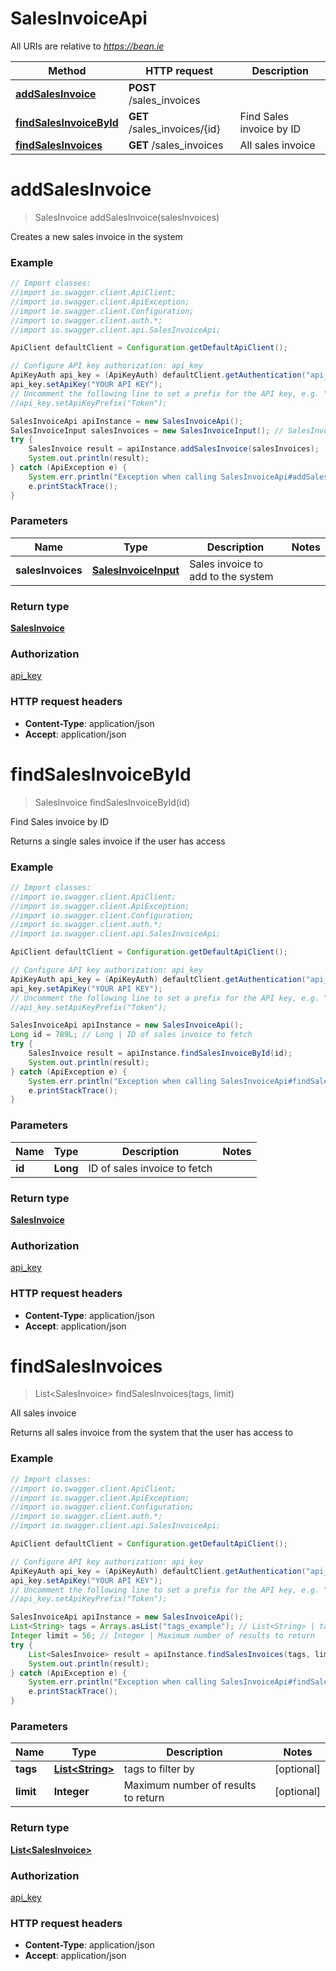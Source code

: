 # SalesInvoiceApi

All URIs are relative to *https://bean.ie*

Method | HTTP request | Description
------------- | ------------- | -------------
[**addSalesInvoice**](SalesInvoiceApi.md#addSalesInvoice) | **POST** /sales_invoices | 
[**findSalesInvoiceById**](SalesInvoiceApi.md#findSalesInvoiceById) | **GET** /sales_invoices/{id} | Find Sales invoice by ID
[**findSalesInvoices**](SalesInvoiceApi.md#findSalesInvoices) | **GET** /sales_invoices | All sales invoice


<a name="addSalesInvoice"></a>
# **addSalesInvoice**
> SalesInvoice addSalesInvoice(salesInvoices)



Creates a new sales invoice in the system

### Example
```java
// Import classes:
//import io.swagger.client.ApiClient;
//import io.swagger.client.ApiException;
//import io.swagger.client.Configuration;
//import io.swagger.client.auth.*;
//import io.swagger.client.api.SalesInvoiceApi;

ApiClient defaultClient = Configuration.getDefaultApiClient();

// Configure API key authorization: api_key
ApiKeyAuth api_key = (ApiKeyAuth) defaultClient.getAuthentication("api_key");
api_key.setApiKey("YOUR API KEY");
// Uncomment the following line to set a prefix for the API key, e.g. "Token" (defaults to null)
//api_key.setApiKeyPrefix("Token");

SalesInvoiceApi apiInstance = new SalesInvoiceApi();
SalesInvoiceInput salesInvoices = new SalesInvoiceInput(); // SalesInvoiceInput | Sales invoice to add to the system
try {
    SalesInvoice result = apiInstance.addSalesInvoice(salesInvoices);
    System.out.println(result);
} catch (ApiException e) {
    System.err.println("Exception when calling SalesInvoiceApi#addSalesInvoice");
    e.printStackTrace();
}
```

### Parameters

Name | Type | Description  | Notes
------------- | ------------- | ------------- | -------------
 **salesInvoices** | [**SalesInvoiceInput**](SalesInvoiceInput.md)| Sales invoice to add to the system |

### Return type

[**SalesInvoice**](SalesInvoice.md)

### Authorization

[api_key](../README.md#api_key)

### HTTP request headers

 - **Content-Type**: application/json
 - **Accept**: application/json

<a name="findSalesInvoiceById"></a>
# **findSalesInvoiceById**
> SalesInvoice findSalesInvoiceById(id)

Find Sales invoice by ID

Returns a single sales invoice if the user has access

### Example
```java
// Import classes:
//import io.swagger.client.ApiClient;
//import io.swagger.client.ApiException;
//import io.swagger.client.Configuration;
//import io.swagger.client.auth.*;
//import io.swagger.client.api.SalesInvoiceApi;

ApiClient defaultClient = Configuration.getDefaultApiClient();

// Configure API key authorization: api_key
ApiKeyAuth api_key = (ApiKeyAuth) defaultClient.getAuthentication("api_key");
api_key.setApiKey("YOUR API KEY");
// Uncomment the following line to set a prefix for the API key, e.g. "Token" (defaults to null)
//api_key.setApiKeyPrefix("Token");

SalesInvoiceApi apiInstance = new SalesInvoiceApi();
Long id = 789L; // Long | ID of sales invoice to fetch
try {
    SalesInvoice result = apiInstance.findSalesInvoiceById(id);
    System.out.println(result);
} catch (ApiException e) {
    System.err.println("Exception when calling SalesInvoiceApi#findSalesInvoiceById");
    e.printStackTrace();
}
```

### Parameters

Name | Type | Description  | Notes
------------- | ------------- | ------------- | -------------
 **id** | **Long**| ID of sales invoice to fetch |

### Return type

[**SalesInvoice**](SalesInvoice.md)

### Authorization

[api_key](../README.md#api_key)

### HTTP request headers

 - **Content-Type**: application/json
 - **Accept**: application/json

<a name="findSalesInvoices"></a>
# **findSalesInvoices**
> List&lt;SalesInvoice&gt; findSalesInvoices(tags, limit)

All sales invoice

Returns all sales invoice from the system that the user has access to

### Example
```java
// Import classes:
//import io.swagger.client.ApiClient;
//import io.swagger.client.ApiException;
//import io.swagger.client.Configuration;
//import io.swagger.client.auth.*;
//import io.swagger.client.api.SalesInvoiceApi;

ApiClient defaultClient = Configuration.getDefaultApiClient();

// Configure API key authorization: api_key
ApiKeyAuth api_key = (ApiKeyAuth) defaultClient.getAuthentication("api_key");
api_key.setApiKey("YOUR API KEY");
// Uncomment the following line to set a prefix for the API key, e.g. "Token" (defaults to null)
//api_key.setApiKeyPrefix("Token");

SalesInvoiceApi apiInstance = new SalesInvoiceApi();
List<String> tags = Arrays.asList("tags_example"); // List<String> | tags to filter by
Integer limit = 56; // Integer | Maximum number of results to return
try {
    List<SalesInvoice> result = apiInstance.findSalesInvoices(tags, limit);
    System.out.println(result);
} catch (ApiException e) {
    System.err.println("Exception when calling SalesInvoiceApi#findSalesInvoices");
    e.printStackTrace();
}
```

### Parameters

Name | Type | Description  | Notes
------------- | ------------- | ------------- | -------------
 **tags** | [**List&lt;String&gt;**](String.md)| tags to filter by | [optional]
 **limit** | **Integer**| Maximum number of results to return | [optional]

### Return type

[**List&lt;SalesInvoice&gt;**](SalesInvoice.md)

### Authorization

[api_key](../README.md#api_key)

### HTTP request headers

 - **Content-Type**: application/json
 - **Accept**: application/json

